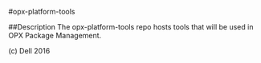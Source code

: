 #opx-platform-tools

##Description
The opx-platform-tools repo hosts tools that will be used in OPX Package Management.

(c) Dell 2016
